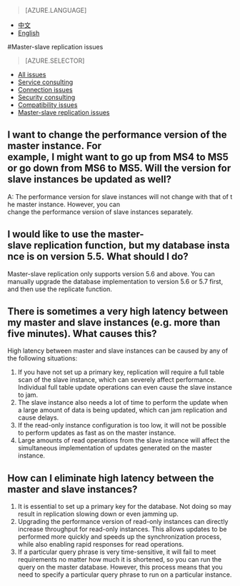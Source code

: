 <properties
    linkid=""
    urlDisplayName=""
    pageTitle="MySQL Service Questions – Microsoft Azure Cloud"
    metaKeywords="Azure Cloud, technical documentation, documents and resources, MySQL, database, FAQs,Data secure access,Azure MySQL, MySQL PaaS,Azure MySQL PaaS, Azure MySQL Service, Azure RDS,FAQ"
    description="Provides quick answers for common technical questions encountered by users when using MySQL Database on Azure. Contact technical support if you have any further questions."
    metaCanonical=""
    services="MySQL"
    documentationCenter="Services"
    authors="v-chenyh"
    solutions=""
    manager=""
    editor="" />
<tags
    ms.service="mysql"
    ms.author="v-chenyh"
    ms.topic="article"
    ms.date="1/10/2017"
    wacn.date="1/10/2017"
    wacn.lang="en" />

> [AZURE.LANGUAGE]
- [中文](/documentation/articles/mysql-database-readreplicainquiry/)
- [English](/documentation/articles/mysql-database-enus-readreplicainquiry/)

#<a name=""></a>Master-slave replication issues
> [AZURE.SELECTOR]
- [All issues](/documentation/articles/mysql-database-enus-tech-faq/)
- [Service consulting](/documentation/articles/mysql-database-enus-serviceinquiry/)
- [Connection issues](/documentation/articles/mysql-database-enus-connectioninquiry/)
- [Security consulting](/documentation/articles/mysql-database-enus-securityinquiry/)
- [Compatibility issues](/documentation/articles/mysql-database-enus-compatibilityinquiry/)
- [Master-slave replication issues](/documentation/articles/mysql-database-enus-readreplicainquiry/)

## <a name="ms4ms5ms6ms5"></a>**I want to change the performance version of the master instance. For example, I might want to go up from MS4 to MS5 or go down from MS6 to MS5. Will the version for slave instances be updated as well?** 

A: The performance version for slave instances will not change with that of the master instance. However, you can change the performance version of slave instances separately.

## <a name="55"></a>**I would like to use the master-slave replication function, but my database instance is on version 5.5. What should I do?** 

Master-slave replication only supports version 5.6 and above. You can manually upgrade the database implementation to version 5.6 or 5.7 first, and then use the replicate function.

## <a name=""></a>**There is sometimes a very high latency between my master and slave instances (e.g. more than five minutes). What causes this?** 

High latency between master and slave instances can be caused by any of the following situations:

1. If you have not set up a primary key, replication will require a full table scan of the slave instance, which can severely affect performance. Individual full table update operations can even cause the slave instance to jam.
2. The slave instance also needs a lot of time to perform the update when a large amount of data is being updated, which can jam replication and cause delays.
3. If the read-only instance configuration is too low, it will not be possible to perform updates as fast as on the master instance.
4. Large amounts of read operations from the slave instance will affect the simultaneous implementation of updates generated on the master instance.

## <a name=""></a>**How can I eliminate high latency between the master and slave instances?** 

1. It is essential to set up a primary key for the database. Not doing so may result in replication slowing down or even jamming up.
2. Upgrading the performance version of read-only instances can directly increase throughput for read-only instances. This allows updates to be performed more quickly and speeds up the synchronization process, while also enabling rapid responses for read operations.
3. If a particular query phrase is very time-sensitive, it will fail to meet requirements no matter how much it is shortened, so you can run the query on the master database. However, this process means that you need to specify a particular query phrase to run on a particular instance.

<!--HONumber=May17_HO3-->